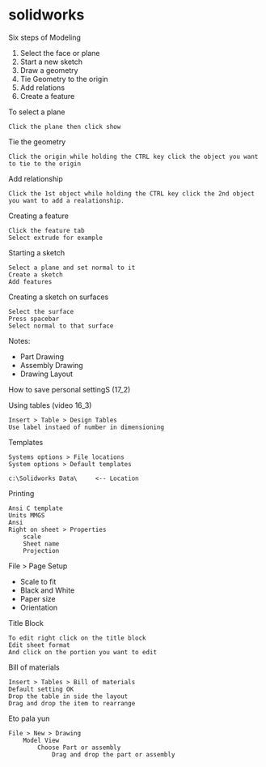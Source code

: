 # solidworks

Six steps of Modeling

1. Select the face or plane
2. Start a new sketch
3. Draw a geometry
4. Tie Geometry to the origin
5. Add relations
6. Create a feature

To select a plane
   
    Click the plane then click show

Tie the geometry

    Click the origin while holding the CTRL key click the object you want to tie to the origin

Add relationship

    Click the 1st object while holding the CTRL key click the 2nd object you want to add a realationship.

Creating a feature

    Click the feature tab
    Select extrude for example

Starting a sketch

    Select a plane and set normal to it
    Create a sketch
    Add features

Creating a sketch on surfaces

    Select the surface
    Press spacebar
    Select normal to that surface

Notes:

+ Part Drawing
+ Assembly Drawing
+ Drawing Layout

How to save personal settingS (17_2)

Using tables (video 16_3)

    Insert > Table > Design Tables
    Use label instaed of number in dimensioning

Templates

    Systems options > File locations
    System options > Default templates

    c:\Solidworks Data\     <-- Location

Printing

    Ansi C template
    Units MMGS
    Ansi 
    Right on sheet > Properties
        scale
        Sheet name
        Projection

File > Page Setup

+ Scale to fit
+ Black and White
+ Paper size
+ Orientation

Title Block

    To edit right click on the title block
    Edit sheet format
    And click on the portion you want to edit

Bill of materials
    
    Insert > Tables > Bill of materials
    Default setting OK
    Drop the table in side the layout
    Drag and drop the item to rearrange

Eto pala yun

    File > New > Drawing
        Model View
            Choose Part or assembly
                Drag and drop the part or assembly



